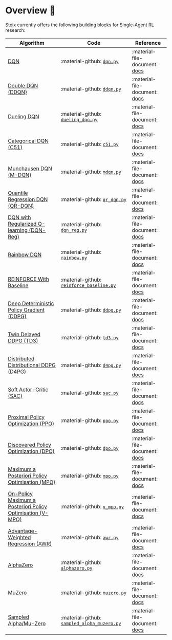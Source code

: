 # Overview 🦜

Stoix currently offers the following building blocks for Single-Agent RL research:

| Algorithm      | Code | Reference|
| ----------- | -----------   | -----|
| [DQN](https://arxiv.org/abs/1312.5602)  | :material-github: [`dqn.py`](https://github.com/EdanToledo/Stoix/blob/main/stoix/systems/q_learning/ff_dqn.py) |  :material-file-document: [docs](/rl_algorithms/dqn) |
| [Double DQN (DDQN)](https://arxiv.org/abs/1509.06461)  | :material-github: [`ddqn.py`](https://github.com/EdanToledo/Stoix/blob/main/stoix/systems/q_learning/ff_ddqn.py) |  :material-file-document: [docs](/rl_algorithms/ddqn) |
| [Dueling DQN](https://arxiv.org/abs/1511.06581)  | :material-github: [`dueling_dqn.py`](https://github.com/EdanToledo/Stoix/blob/main/stoix/systems/q_learning/ff_dueling_dqn.py) |  :material-file-document: [docs](/rl_algorithms/dueling_dqn) |
| [Categorical DQN (C51)](https://arxiv.org/abs/1707.06887)  | :material-github: [`c51.py`](https://github.com/EdanToledo/Stoix/blob/main/stoix/systems/q_learning/ff_c51.py) |  :material-file-document: [docs](/rl_algorithms/c51) |
| [Munchausen DQN (M-DQN)](https://arxiv.org/abs/2007.14430)  | :material-github: [`mdqn.py`](https://github.com/EdanToledo/Stoix/blob/main/stoix/systems/q_learning/ff_mdqn.py) |  :material-file-document: [docs](/rl_algorithms/mdqn) |
| [Quantile Regression DQN (QR-DQN)](https://arxiv.org/abs/1710.10044)  | :material-github: [`qr_dqn.py`](https://github.com/EdanToledo/Stoix/blob/main/stoix/systems/q_learning/ff_qr_dqn.py) |  :material-file-document: [docs](/rl_algorithms/qr_dqn) |
| [DQN with Regularized Q-learning (DQN-Reg)](https://arxiv.org/abs/2101.03958)  | :material-github: [`dqn_reg.py`](https://github.com/EdanToledo/Stoix/blob/main/stoix/systems/q_learning/ff_dqn_reg.py) |  :material-file-document: [docs](/rl_algorithms/dqn_reg) |
| [Rainbow DQN](https://arxiv.org/abs/1710.02298)  | :material-github: [`rainbow.py`](https://github.com/EdanToledo/Stoix/blob/main/stoix/systems/q_learning/ff_rainbow.py) |  :material-file-document: [docs](/rl_algorithms/rainbow_dqn) |
| [REINFORCE With Baseline](https://people.cs.umass.edu/~barto/courses/cs687/williams92simple.pdf)  | :material-github: [`reinforce_baseline.py`](https://github.com/EdanToledo/Stoix/blob/main/stoix/systems/vpg/ff_reinforce.py) |  :material-file-document: [docs](/rl_algorithms/reinforce_baseline) |
| [Deep Deterministic Policy Gradient (DDPG)](https://arxiv.org/abs/1509.02971)  | :material-github: [`ddpg.py`](https://github.com/EdanToledo/Stoix/blob/main/stoix/systems/ddpg/ff_ddpg.py) |  :material-file-document: [docs](/rl_algorithms/ddpg) |
| [Twin Delayed DDPG (TD3)](https://arxiv.org/abs/1802.09477)  | :material-github: [`td3.py`](https://github.com/EdanToledo/Stoix/blob/main/stoix/systems/ddpg/ff_td3.py) |  :material-file-document: [docs](/rl_algorithms/td3) |
| [Distributed Distributional DDPG (D4PG)](https://arxiv.org/abs/1804.08617)  | :material-github: [`d4pg.py`](https://github.com/EdanToledo/Stoix/blob/main/stoix/systems/ddpg/d4pg.py) |  :material-file-document: [docs](/rl_algorithms/d4pg) |
| [Soft Actor-Critic (SAC)](https://arxiv.org/abs/1801.01290)  | :material-github: [`sac.py`](https://github.com/EdanToledo/Stoix/blob/main/stoix/systems/sac.py) |  :material-file-document: [docs](/rl_algorithms/sac/ff_sac.py) |
| [Proximal Policy Optimization (PPO)](https://arxiv.org/abs/1707.06347)  | :material-github: [`ppo.py`](https://github.com/EdanToledo/Stoix/blob/main/stoix/systems/ppo/ff_ppo.py) |  :material-file-document: [docs](/rl_algorithms/ppo) |
| [Discovered Policy Optimization (DPO)](https://arxiv.org/abs/2210.05639)  | :material-github: [`dpo.py`](https://github.com/EdanToledo/Stoix/blob/main/stoix/systems/ppo/ff_dpo_continuous.py) |  :material-file-document: [docs](/rl_algorithms/dpo) |
| [Maximum a Posteriori Policy Optimisation (MPO)](https://arxiv.org/abs/1806.06920)  | :material-github: [`mpo.py`](https://github.com/EdanToledo/Stoix/blob/main/stoix/systems/mpo/ff_mpo.py) |  :material-file-document: [docs](/rl_algorithms/mpo) |
| [On-Policy Maximum a Posteriori Policy Optimisation (V-MPO)](https://arxiv.org/abs/1909.12238)  | :material-github: [`v_mpo.py`](https://github.com/EdanToledo/Stoix/blob/main/stoix/systems/v_mpo.py) |  :material-file-document: [docs](/rl_algorithms/mpo/ff_vmpo.py) |
| [Advantage-Weighted Regression (AWR)](https://arxiv.org/abs/1910.00177)  | :material-github: [`awr.py`](https://github.com/EdanToledo/Stoix/blob/main/stoix/systems/awr.py) |  :material-file-document: [docs](/rl_algorithms/awr) |
| [AlphaZero](https://arxiv.org/abs/1712.01815)  | :material-github: [`alphazero.py`](https://github.com/EdanToledo/Stoix/blob/main/stoix/systems/alphazero.py) |  :material-file-document: [docs](/rl_algorithms/search/ff_az.py) |
| [MuZero](https://arxiv.org/abs/1911.08265)  | :material-github: [`muzero.py`](https://github.com/EdanToledo/Stoix/blob/main/stoix/systems/muzero.py) |  :material-file-document: [docs](/rl_algorithms/search/ff_mz.py) |
| [Sampled Alpha/Mu-Zero](https://arxiv.org/abs/2104.06303)  | :material-github: [`sampled_alpha_muzero.py`](https://github.com/EdanToledo/Stoix/blob/main/stoix/systems/search/ff_sampled_mz.py.py) |  :material-file-document: [docs](/rl_algorithms/sampled_alpha_muzero) |
